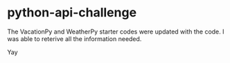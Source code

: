 # python-api-challenge

The VacationPy and WeatherPy starter codes were updated with the code. I was able to reterive all the information needed.

Yay